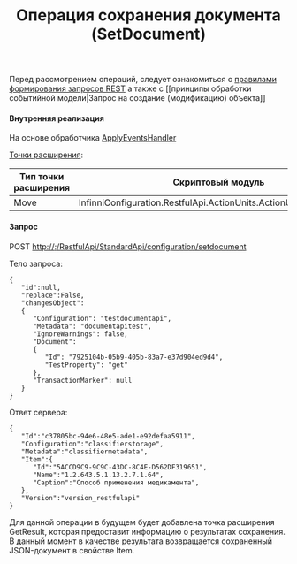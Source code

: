 ﻿---
layout: default
title: Операция сохранения документа (SetDocument)
position: 
categories: 
tags: 
---

Перед рассмотрением операций, следует ознакомиться с [правилами формирования запросов REST](http://knowledge:8081/pages/viewpage.action?pageId=40370460) а также с [[принципы обработки событийной модели|Запрос на создание (модификацию) объекта]]

#### Внутренняя реализация

На основе обработчика [ApplyEventsHandler](http://knowledge:8081/pages/viewpage.action?pageId=40370452)

[Точки расширения](http://knowledge:8081/pages/viewpage.action?pageId=40370473):

|Тип точки расширения|Скриптовый модуль|
|--------------------|-----------------|
|Move|InfinniConfiguration.RestfulApi.ActionUnits.ActionUnitSetDocument|

#### Запрос

POST [http://<ServerName>:<PortName>/RestfulApi/StandardApi/configuration/setdocument](http://10.10.1.82:9999/RestfulApi/StandardApi/configuration/setdocument)

Тело запроса:

```
{
   "id":null,
   "replace":False,
   "changesObject":
   {
      "Configuration": "testdocumentapi",
      "Metadata": "documentapitest",
      "IgnoreWarnings": false,
      "Document": 
      {
         "Id": "7925104b-05b9-405b-83a7-e37d904ed9d4",
         "TestProperty": "get"
      },   
      "TransactionMarker": null
   }
}
```

Ответ сервера:

```
{
   "Id":"c37805bc-94e6-48e5-ade1-e92defaa5911",
   "Configuration":"classifierstorage",
   "Metadata":"classifiermetadata",
   "Item":{
      "Id":"5ACCD9C9-9C9C-43DC-8C4E-D562DF319651",
      "Name":"1.2.643.5.1.13.2.7.1.64",
      "Caption":"Способ применения медикамента",
   },
   "Version":"version_restfulapi"
}
```

Для данной операции в будущем будет добавлена точка расширения GetResult, которая предоставит информацию о результатах сохранения. В данный момент в качестве результата возвращается сохраненный JSON-документ в свойстве Item.

